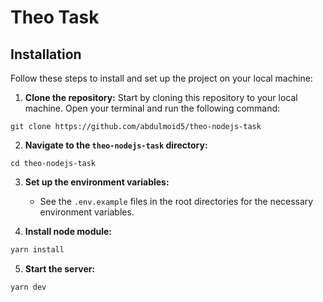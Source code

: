 # Theo Task

## Installation

Follow these steps to install and set up the project on your local machine:

1. **Clone the repository:** Start by cloning this repository to your local machine. Open your terminal and run the following command:

```
git clone https://github.com/abdulmoid5/theo-nodejs-task
```

2. **Navigate to the `theo-nodejs-task` directory:**

```
cd theo-nodejs-task
```

3. **Set up the environment variables:**

   - See the `.env.example` files in the root directories for the necessary environment variables.

4. **Install node module:**

```bash
yarn install
```

5. **Start the server:**

```bash
yarn dev
```
